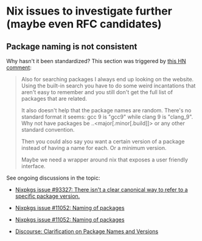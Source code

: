 # Nix issues to investigate further (maybe even RFC candidates)

## Package naming is not consistent

Why hasn't it been standardized? This section was triggered by [this HN comment](https://news.ycombinator.com/item?id=26751238):

> Also for searching packages I always end up looking on the website. Using the built-in search you have to do some weird incantations that aren't easy to remember and you still don't get the full list of packages that are related.
>
> It also doesn't help that the package names are random. There's no standard format it seems: gcc 9 is "gcc9" while clang 9 is "clang_9". Why not have packages be <namespace>.<package>.<major[.minor[.build]]> or any other standard convention.
>
> Then you could also say you want a certain version of a package instead of having a name for each. Or a minimum version.
>
> Maybe we need a wrapper around nix that exposes a user friendly interface.

See ongoing discussions in the topic:

+ [Nixpkgs issue #93327: There isn't a clear canonical way to refer to a specific package version.](https://github.com/NixOS/nixpkgs/issues/93327)

+ [Nixpkgs issue #11052: Naming of packages](https://github.com/NixOS/nixpkgs/issues/11052)

+ [Nixpkgs issue #11052: Naming of packages](https://github.com/NixOS/nixpkgs/issues/11052)

+ [Discourse: Clarification on Package Names and Versions](https://discourse.nixos.org/t/clarification-on-package-names-and-versions/9819)
